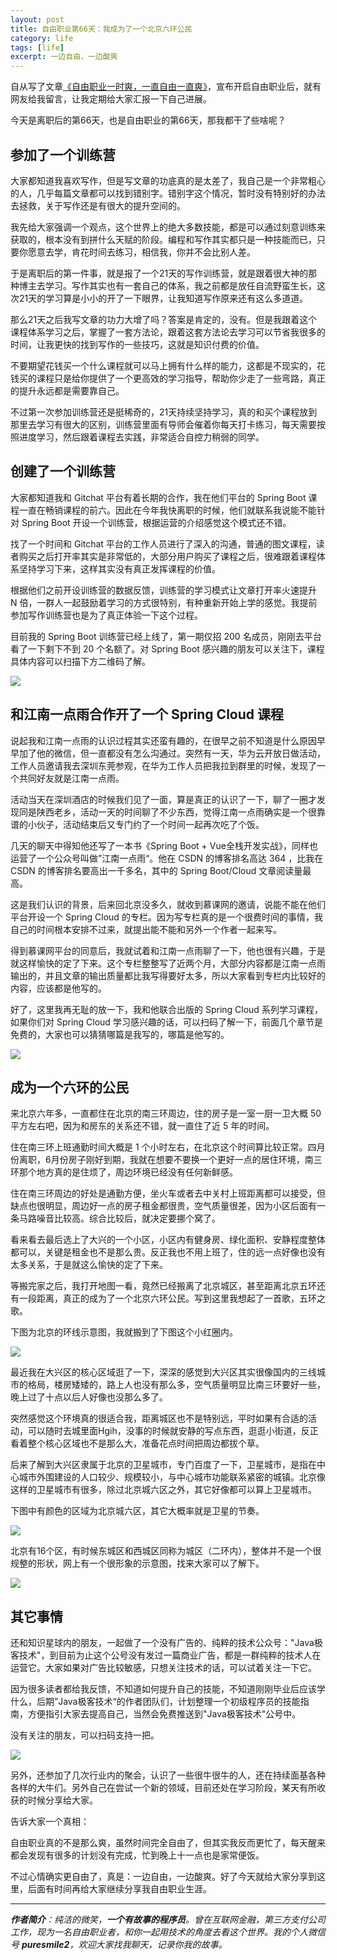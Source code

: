 ```yaml
---
layout: post
title: 自由职业第66天：我成为了一个北京六环公民
category: life
tags: [life]
excerpt: 一边自由，一边酸爽
---
```


自从写了文章[《自由职业一时爽，一直自由一直爽》](http://www.ityouknow.com/life/2019/05/15/freelance.html)，宣布开启自由职业后，就有网友给我留言，让我定期给大家汇报一下自己进展。

今天是离职后的第66天，也是自由职业的第66天，那我都干了些啥呢？

## 参加了一个训练营

大家都知道我喜欢写作，但是写文章的功底真的是太差了，我自己是一个非常粗心的人，几乎每篇文章都可以找到错别字。错别字这个情况，暂时没有特别好的办法去拯救，关于写作还是有很大的提升空间的。

我先给大家强调一个观点，这个世界上的绝大多数技能，都是可以通过刻意训练来获取的，根本没有到拼什么天赋的阶段。编程和写作其实都只是一种技能而已，只要你愿意去学，肯花时间去练习，相信我，你并不会比别人差。

于是离职后的第一件事，就是报了一个21天的写作训练营，就是跟着很大神的那种博主去学习。写作其实也有一套自己的体系，我之前都是放任自流野蛮生长，这次21天的学习算是小小的开了一下眼界，让我知道写作原来还有这么多道道。

那么21天之后我写文章的功力大增了吗？答案是肯定的，没有。但是我跟着这个课程体系学习之后，掌握了一套方法论，跟着这套方法论去学习可以节省我很多的时间，让我更快的找到写作的一些技巧，这就是知识付费的价值。

不要期望花钱买一个什么课程就可以马上拥有什么样的能力，这都是不现实的，花钱买的课程只是给你提供了一个更高效的学习指导，帮助你少走了一些弯路，真正的提升永远都是需要靠自己。

不过第一次参加训练营还是挺稀奇的，21天持续坚持学习，真的和买个课程放到那里去学习有很大的区别，训练营里面有导师会催着你每天打卡练习，每天需要按照进度学习，然后跟着课程去实践，非常适合自控力稍弱的同学。

## 创建了一个训练营

大家都知道我和 Gitchat 平台有着长期的合作，我在他们平台的 Spring Boot 课程一直在畅销课程的前六。因此在今年我快离职的时候，他们就联系我说能不能针对 Spring Boot 开设一个训练营，根据运营的介绍感觉这个模式还不错。

找了一个时间和 Gitchat 平台的工作人员进行了深入的沟通，普通的图文课程，读者购买之后打开率其实是非常低的，大部分用户购买了课程之后，很难跟着课程体系坚持学习下来，这样其实没有真正发挥课程的价值。

根据他们之前开设训练营的数据反馈，训练营的学习模式让文章打开率火速提升 N  倍，一群人一起鼓励着学习的方式很特别，有种重新开始上学的感觉。我提前参加写作训练营也是为了真正体验一下这个过程。

目前我的 Spring Boot 训练营已经上线了，第一期仅招 200 名成员，刚刚去平台看了一下剩下不到 20 个名额了。对 Spring Boot 感兴趣的朋友可以关注下，课程具体内容可以扫描下方二维码了解。

![](http://www.itmind.net/assets/images/2019/life/xunlianying.jpg)

## 和江南一点雨合作开了一个 Spring Cloud 课程

说起我和江南一点雨的认识过程其实还蛮有趣的，在很早之前不知道是什么原因早早加了他的微信，但一直都没有怎么沟通过。突然有一天，华为云开放日做活动，工作人员邀请我去深圳东莞参观，在华为工作人员把我拉到群里的时候，发现了一个共同好友就是江南一点雨。

活动当天在深圳酒店的时候我们见了一面，算是真正的认识了一下，聊了一圈才发现同是陕西老乡，活动一天的时间聊了不少东西，觉得江南一点雨确实是一个很靠谱的小伙子，活动结束后又专门约了一个时间一起再次吃了个饭。

几天的聊天中得知他还写了一本书《Spring Boot + Vue全栈开发实战》，同样也运营了一个公众号叫做”江南一点雨“。他在 CSDN 的博客排名高达 364 ，比我在 CSDN 的博客排名要高出一千多名，其中的 Spring Boot/Cloud 文章阅读量最高。

这是我们认识的背景，后来回北京没多久，就收到慕课网的邀请，说能不能在他们平台开设一个 Spring Cloud 的专栏。因为写专栏真的是一个很费时间的事情，我自己的时间根本安排不过来，就提出能不能和另外一个作者一起来写。

得到慕课网平台的同意后，我就试着和江南一点雨聊了一下，他也很有兴趣，于是就这样愉快的定了下来。这个专栏整整写了近两个月，大部分内容都是江南一点雨输出的，并且文章的输出质量都比我写得要好太多，所以大家看到专栏内比较好的内容，应该都是他写的。

好了，这里我再无耻的放一下，我和他联合出版的 Spring Cloud 系列学习课程，如果你们对 Spring Cloud 学习感兴趣的话，可以扫码了解一下，前面几个章节是免费的，大家也可以猜猜哪篇是我写的，哪篇是他写的。

![](http://www.itmind.net/assets/images/2019/life/springcloud.jpg)

## 成为一个六环的公民

来北京六年多，一直都住在北京的南三环周边，住的房子是一室一厨一卫大概 50 平方左右吧，因为和房东的关系还不错，就一直住了近 5 年的时间。

住在南三环上班通勤时间大概是 1 个小时左右，在北京这个时间算比较正常。四月份离职，6月份房子刚好到期，我就在想要不要换一个更好一点的居住环境，南三环那个地方真的是住烦了，周边环境已经没有任何新鲜感。

住在南三环周边的好处是通勤方便，坐火车或者去中关村上班距离都可以接受，但缺点也很明显，周边好一点的房子租金都很贵，空气质量很差，因为小区后面有一条马路噪音比较高。综合比较后，就决定要挪个窝了。

看来看去最后选上了大兴的一个小区，小区内有健身房、绿化面积、安静程度整体都可以，关键是租金也不是那么贵。反正我也不用上班了，住的远一点好像也没有太多关系，于是就这么愉快的定了下来。

等搬完家之后，我打开地图一看，竟然已经搬离了北京城区，甚至距离北京五环还有一段距离，真正的成为了一个北京六环公民。写到这里我想起了一首歌，五环之歌。

下图为北京的环线示意图，我就搬到了下图这个小红圈内。

![](http://www.itmind.net/assets/images/2019/life/liuhuan.jpg)

最近我在大兴区的核心区域逛了一下，深深的感觉到大兴区其实很像国内的三线城市的格局，楼房矮矮的，路上人也没有那么多，空气质量明显比南三环要好一些，晚上过了十点以后人好像也没那么多了。

突然感觉这个环境真的很适合我，距离城区也不是特别远，平时如果有合适的活动，可以随时去城里面Hgih，没事的时候就安静的写点东西，逛逛小街道，反正看着整个核心区域也不是那么大，准备花点时间把周边都拔个草。

后来了解到大兴区隶属于北京的卫星城市，专门百度了一下，卫星城市，是指在中心城市外围建设的人口较少、规模较小，与中心城市功能联系紧密的城镇。北京像这样的卫星城市有很多，除过北京城六区之外，其它好像都可以算上卫星城市。

下图中有颜色的区域为北京城六区，其它大概率就是卫星的节奏。

![](http://www.itmind.net/assets/images/2019/life/liuqu.jpg)

北京有16个区，有时候东城区和西城区同称为城区（二环内），整体并不是一个很规整的形状，网上有一个很形象的示意图，找来大家可以了解下。

![](http://www.itmind.net/assets/images/2019/life/dixingtu.jpg)


## 其它事情

还和知识星球内的朋友，一起做了一个没有广告的、纯粹的技术公众号："Java极客技术"，到目前为止这个公号没有发过一篇商业广告，都是一群纯粹的技术人在运营它。大家如果对广告比较敏感，只想关注技术的话，可以试着关注一下它。

因为很多读者都给我反馈，不知道如何提升自己的技能，不知道刚刚毕业后应该学什么，后期”Java极客技术“的作者团队们，计划整理一个初级程序员的技能指南，方便指引大家去提高自己，当然会免费推送到"Java极客技术"公号中。

没有关注的朋友，可以扫码支持一把。

![](http://www.itmind.net/assets/images/java.jpg)

另外，还参加了几次行业内的聚会，认识了一些很牛很牛的人，还在持续面基各种各样的大牛们。另外自己在尝试一个新的领域，目前还处在学习阶段，某天有所收获的时候分享给大家。

告诉大家一个真相：

自由职业真的不是那么爽，虽然时间完全自由了，但其实我反而更忙了，每天醒来都会发现有很多的计划没有完成，忙到晚上十一点也是家常便饭。

不过心情确实更自由了，真是：一边自由，一边酸爽。好了今天就给大家分享到这里，后面有时间再给大家继续分享我自由职业生涯。


---

***作者简介**：纯洁的微笑，**一个有故事的程序员**。曾在互联网金融，第三方支付公司工作，现为一名自由职业者，和你一起用技术的角度去看这个世界。我的个人微信号 **puresmile2**，欢迎大家找我聊天，记录你我的故事。*